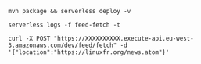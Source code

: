 ```shell
mvn package && serverless deploy -v
```

```shell
serverless logs -f feed-fetch -t
```

```shell
curl -X POST "https://XXXXXXXXXX.execute-api.eu-west-3.amazonaws.com/dev/feed/fetch" -d '{"location":"https://linuxfr.org/news.atom"}'
```